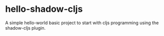 # hello-shadow-cljs
A simple hello-world basic project to start with cljs programming using the shadow-cljs plugin.

